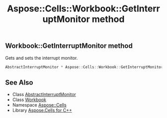 ﻿---
title: Aspose::Cells::Workbook::GetInterruptMonitor method
linktitle: GetInterruptMonitor
second_title: Aspose.Cells for C++ API Reference
description: 'Aspose::Cells::Workbook::GetInterruptMonitor method. Gets and sets the interrupt monitor in C++.'
type: docs
weight: 6200
url: /cpp/aspose.cells/workbook/getinterruptmonitor/
---
## Workbook::GetInterruptMonitor method


Gets and sets the interrupt monitor.

```cpp
AbstractInterruptMonitor * Aspose::Cells::Workbook::GetInterruptMonitor()
```

## See Also

* Class [AbstractInterruptMonitor](../../abstractinterruptmonitor/)
* Class [Workbook](../)
* Namespace [Aspose::Cells](../../)
* Library [Aspose.Cells for C++](../../../)
